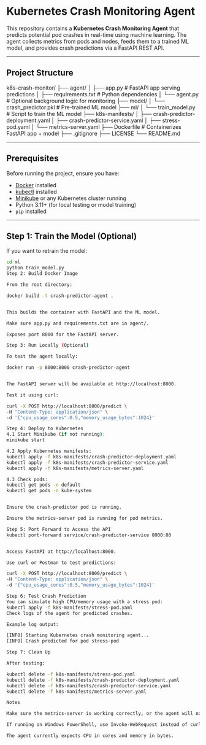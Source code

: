 # Kubernetes Crash Monitoring Agent

This repository contains a **Kubernetes Crash Monitoring Agent** that predicts potential pod crashes in real-time using machine learning. The agent collects metrics from pods and nodes, feeds them to a trained ML model, and provides crash predictions via a FastAPI REST API.

---

## **Project Structure**

k8s-crash-monitor/
├── agent/
│ ├── app.py # FastAPI app serving predictions
│ ├── requirements.txt # Python dependencies
│ └── agent.py # Optional background logic for monitoring
├── model/
│ └── crash_predictor.pkl # Pre-trained ML model
├── ml/
│ └── train_model.py # Script to train the ML model
├── k8s-manifests/
│ ├── crash-predictor-deployment.yaml
│ ├── crash-predictor-service.yaml
│ ├── stress-pod.yaml
│ └── metrics-server.yaml
├── Dockerfile # Containerizes FastAPI app + model
├── .gitignore
├── LICENSE
└── README.md


---

## **Prerequisites**

Before running the project, ensure you have:

- [Docker](https://docs.docker.com/get-docker/) installed
- [kubectl](https://kubernetes.io/docs/tasks/tools/) installed
- [Minikube](https://minikube.sigs.k8s.io/docs/start/) or any Kubernetes cluster running
- Python 3.11+ (for local testing or model training)
- `pip` installed

---

## **Step 1: Train the Model (Optional)**

If you want to retrain the model:

```bash
cd ml
python train_model.py
Step 2: Build Docker Image

From the root directory:

docker build -t crash-predictor-agent .


This builds the container with FastAPI and the ML model.

Make sure app.py and requirements.txt are in agent/.

Exposes port 8000 for the FastAPI server.

Step 3: Run Locally (Optional)

To test the agent locally:

docker run -p 8000:8000 crash-predictor-agent


The FastAPI server will be available at http://localhost:8000.

Test it using curl:

curl -X POST http://localhost:8000/predict \
-H "Content-Type: application/json" \
-d '{"cpu_usage_cores":0.5,"memory_usage_bytes":1024}'

Step 4: Deploy to Kubernetes
4.1 Start Minikube (if not running):
minikube start

4.2 Apply Kubernetes manifests:
kubectl apply -f k8s-manifests/crash-predictor-deployment.yaml
kubectl apply -f k8s-manifests/crash-predictor-service.yaml
kubectl apply -f k8s-manifests/metrics-server.yaml

4.3 Check pods:
kubectl get pods -n default
kubectl get pods -n kube-system


Ensure the crash-predictor pod is running.

Ensure the metrics-server pod is running for pod metrics.

Step 5: Port Forward to Access the API
kubectl port-forward service/crash-predictor-service 8000:80


Access FastAPI at http://localhost:8000.

Use curl or Postman to test predictions:

curl -X POST http://localhost:8000/predict \
-H "Content-Type: application/json" \
-d '{"cpu_usage_cores":0.5,"memory_usage_bytes":1024}'

Step 6: Test Crash Prediction
You can simulate high CPU/memory usage with a stress pod:
kubectl apply -f k8s-manifests/stress-pod.yaml
Check logs of the agent for predicted crashes.

Example log output:

[INFO] Starting Kubernetes crash monitoring agent...
[INFO] Crash predicted for pod stress-pod

Step 7: Clean Up

After testing:

kubectl delete -f k8s-manifests/stress-pod.yaml
kubectl delete -f k8s-manifests/crash-predictor-deployment.yaml
kubectl delete -f k8s-manifests/crash-predictor-service.yaml
kubectl delete -f k8s-manifests/metrics-server.yaml

Notes

Make sure the metrics-server is working correctly, or the agent will not receive metrics.

If running on Windows PowerShell, use Invoke-WebRequest instead of curl.

The agent currently expects CPU in cores and memory in bytes.
